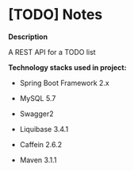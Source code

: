 # [TODO] Notes

**Description**

A REST API for a TODO list 


**Technology stacks used in project:**

- Spring Boot Framework 2.x

- MySQL 5.7

- Swagger2

- Liquibase 3.4.1

- Caffein 2.6.2

- Maven 3.1.1
